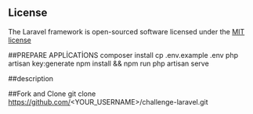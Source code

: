 
## License

The Laravel framework is open-sourced software licensed under the [MIT license](https://opensource.org/licenses/MIT)

##PREPARE APPLİCATİONS
composer install
cp .env.example .env
php artisan key:generate
npm install && npm run
php artisan serve

##description

##Fork and Clone
git clone https://github.com/<YOUR_USERNAME>/challenge-laravel.git


